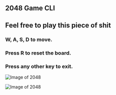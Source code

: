 ## 2048 Game CLI
## Feel free to play this piece of shit

### W, A, S, D to move.

### Press R to reset the board.

### Press any other key to exit.

![Image of 2048](https://raw.githubusercontent.com/snowmanunderwater/2048-CLI/master/pictures/Screenshot_2018-08-30_18-28-17.png)

![Image of 2048](https://raw.githubusercontent.com/snowmanunderwater/2048-CLI/master/pictures/Screenshot_2018-08-30_18-36-06.png)


